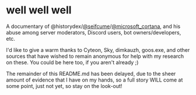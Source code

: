# well well well
A documentary of @historydex/[@seifcume](https://discord.com/users/1029171830973530132)/[@microsoft_cortana](https://discord.com/users/1183599021365932139), and his abuse among server moderators, Discord users, bot owners/developers, etc.

I'd like to give a warm thanks to Cyteon, Sky, dimkauzh, goos.exe, and other sources that have wished to remain anonymous for help with my research on these. You could be here too, if you aren't already ;)

The remainder of this README.md has been delayed, due to the sheer amount of evidence that I have on my hands, so a full story WILL come at some point, just not yet, so stay on the look-out!